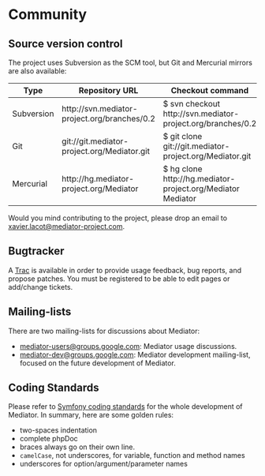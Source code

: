 # Community
## Source version control

The project uses Subversion as the SCM tool, but Git and Mercurial mirrors are also available:

<table>
  <thead>
    <tr>
      <th>Type</th>
      <th>Repository URL</th>
      <th>Checkout command</th>
    </tr>
  </thead>
  <tbody>
    <tr>
        <td>Subversion</td>
        <td>http://svn.mediator-project.org/branches/0.2</td>
        <td>$ svn checkout http://svn.mediator-project.org/branches/0.2</td>
    </tr>
    <tr>
        <td>Git</td>
        <td>git://git.mediator-project.org/Mediator.git</td>
        <td>$ git clone git://git.mediator-project.org/Mediator.git</td>
    </tr>
    <tr>
        <td>Mercurial</td>
        <td>http://hg.mediator-project.org/Mediator</td>
        <td>$ hg clone http://hg.mediator-project.org/Mediator Mediator</td>
    </tr>
  </tbody>
</table>

Would you mind contributing to the project, please drop an email to [xavier.lacot@mediator-project.com](mailto:xavier.lacot@mediator-project.com).


## Bugtracker

A [Trac](http://mediator-project.org/trac/) is available in order to provide usage feedback, bug reports, and propose patches. You must be registered to be able to edit pages or add/change tickets.


## Mailing-lists

There are two mailing-lists for discussions about Mediator:

*    [mediator-users@groups.google.com](http://groups.google.com/group/mediator-users): Mediator usage discussions.
*    [mediator-dev@groups.google.com](http://groups.google.com/group/mediator-dev): Mediator development mailing-list, focused on the future development of Mediator.


## Coding Standards

Please refer to [Symfony coding standards](http://trac.symfony-project.org/wiki/HowToContributeToSymfony#CodingStandards) for the whole development of Mediator. In summary, here are some golden rules:

*    two-spaces indentation
*    complete phpDoc
*    braces always go on their own line.
*    `camelCase`, not underscores, for variable, function and method names
*    underscores for option/argument/parameter names


